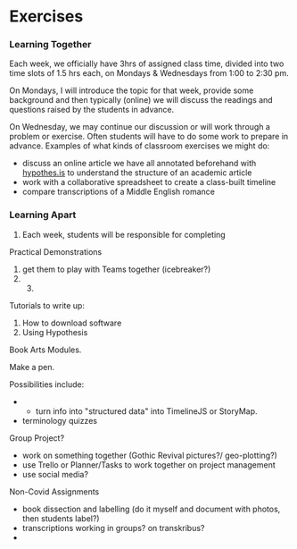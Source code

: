 # Exercises

### Learning Together

Each week, we officially have 3hrs of assigned class time, divided into two time slots of 1.5 hrs each, on Mondays & Wednesdays from 1:00 to 2:30 pm.

On Mondays, I will introduce the topic for that week, provide some background and then typically \(online\) we will discuss the readings and questions raised by the students in advance. 

On Wednesday, we may continue our discussion or will work through a problem or exercise. Often students will have to do some work to prepare in advance. Examples of what kinds of classroom exercises we might do:

* discuss an online article we have all annotated beforehand with [hypothes.is](../../digital-tools/reading-and-annotations/hypothes.is.md) to understand the structure of an academic article
* work with a collaborative spreadsheet to create a class-built timeline
* compare transcriptions of a Middle English romance

### Learning Apart

1. Each week, students will be responsible for completing 

Practical Demonstrations

1. get them to play with Teams together \(icebreaker?\)
2. 3. 
Tutorials to write up:

1. How to download software
2. Using Hypothesis

Book Arts Modules. 

Make a pen. 



Possibilities include:

* * turn info into "structured data" into TimelineJS or StoryMap.
* terminology quizzes

Group Project?

* work on something together \(Gothic Revival pictures?/ geo-plotting?\)
* use Trello or Planner/Tasks to work together on project management
* use social media?



Non-Covid Assignments

* book dissection and labelling \(do it myself and document with photos, then students label?\)
* transcriptions working in groups? on transkribus?
* 



